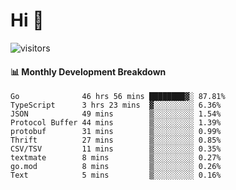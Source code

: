 # Hi 👋
 
![visitors](https://visitor-badge.glitch.me/badge?page_id=sorcererxw.sorcererx)

#### 📊 Monthly Development Breakdown

<!--START_SECTION:waka-->
```text
Go              46 hrs 56 mins ████████▓░ 87.81%
TypeScript      3 hrs 23 mins  ▓░░░░░░░░░ 6.36%
JSON            49 mins        ▒░░░░░░░░░ 1.54%
Protocol Buffer 44 mins        ▒░░░░░░░░░ 1.39%
protobuf        31 mins        ▒░░░░░░░░░ 0.99%
Thrift          27 mins        ▒░░░░░░░░░ 0.85%
CSV/TSV         11 mins        ▒░░░░░░░░░ 0.35%
textmate        8 mins         ▒░░░░░░░░░ 0.27%
go.mod          8 mins         ▒░░░░░░░░░ 0.26%
Text            5 mins         ▒░░░░░░░░░ 0.16%
```
<!--END_SECTION:waka-->
